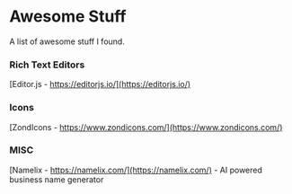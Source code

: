 # Awesome Stuff
A list of awesome stuff I found.

### Rich Text Editors
[Editor.js - https://editorjs.io/](https://editorjs.io/)

### Icons
[ZondIcons - https://www.zondicons.com/](https://www.zondicons.com/)

### MISC
[Namelix - https://namelix.com/](https://namelix.com/) - AI powered business name generator
